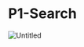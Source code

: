 # P1-Search
![Untitled](https://user-images.githubusercontent.com/88790704/163412114-e3be6ba6-65aa-4cf8-8b39-81e8a22139f2.png)
